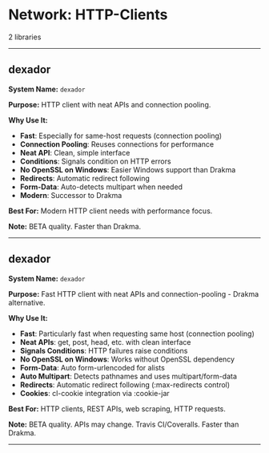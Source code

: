 # Network: HTTP-Clients

2 libraries

---

## dexador

**System Name:** `dexador`

**Purpose:** HTTP client with neat APIs and connection pooling.

**Why Use It:**
- **Fast**: Especially for same-host requests (connection pooling)
- **Connection Pooling**: Reuses connections for performance
- **Neat API**: Clean, simple interface
- **Conditions**: Signals condition on HTTP errors
- **No OpenSSL on Windows**: Easier Windows support than Drakma
- **Redirects**: Automatic redirect following
- **Form-Data**: Auto-detects multipart when needed
- **Modern**: Successor to Drakma

**Best For:** Modern HTTP client needs with performance focus.

**Note:** BETA quality. Faster than Drakma.

---


## dexador

**System Name:** `dexador`

**Purpose:** Fast HTTP client with neat APIs and connection-pooling - Drakma alternative.

**Why Use It:**
- **Fast**: Particularly fast when requesting same host (connection pooling)
- **Neat APIs**: get, post, head, etc. with clean interface
- **Signals Conditions**: HTTP failures raise conditions
- **No OpenSSL on Windows**: Works without OpenSSL dependency
- **Form-Data**: Auto form-urlencoded for alists
- **Auto Multipart**: Detects pathnames and uses multipart/form-data
- **Redirects**: Automatic redirect following (:max-redirects control)
- **Cookies**: cl-cookie integration via :cookie-jar

**Best For:** HTTP clients, REST APIs, web scraping, HTTP requests.

**Note:** BETA quality. APIs may change. Travis CI/Coveralls. Faster than Drakma.

---


